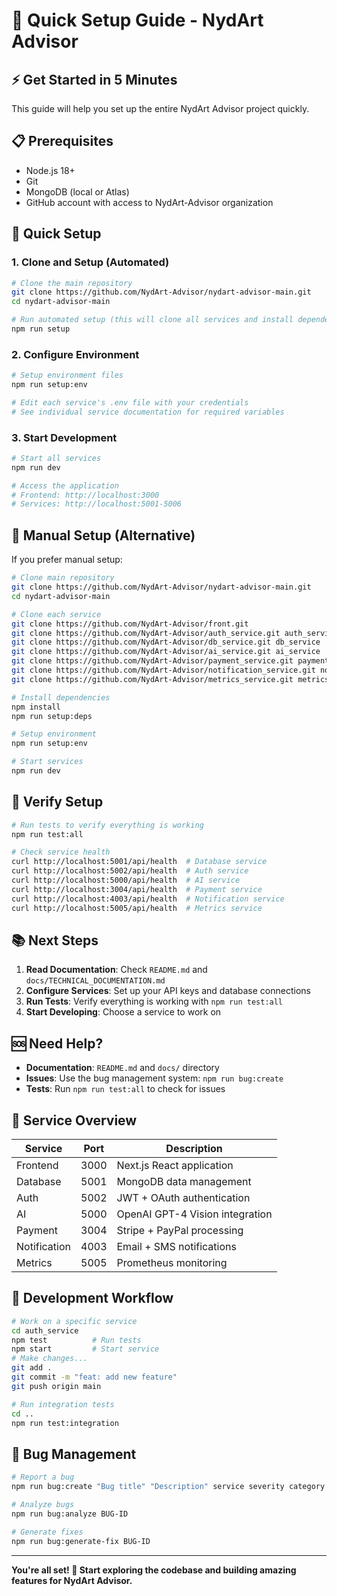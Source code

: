 # 🚀 Quick Setup Guide - NydArt Advisor

## ⚡ Get Started in 5 Minutes

This guide will help you set up the entire NydArt Advisor project quickly.

## 📋 Prerequisites

- Node.js 18+ 
- Git
- MongoDB (local or Atlas)
- GitHub account with access to NydArt-Advisor organization

## 🎯 Quick Setup

### 1. Clone and Setup (Automated)

```bash
# Clone the main repository
git clone https://github.com/NydArt-Advisor/nydart-advisor-main.git
cd nydart-advisor-main

# Run automated setup (this will clone all services and install dependencies)
npm run setup
```

### 2. Configure Environment

```bash
# Setup environment files
npm run setup:env

# Edit each service's .env file with your credentials
# See individual service documentation for required variables
```

### 3. Start Development

```bash
# Start all services
npm run dev

# Access the application
# Frontend: http://localhost:3000
# Services: http://localhost:5001-5006
```

## 🔧 Manual Setup (Alternative)

If you prefer manual setup:

```bash
# Clone main repository
git clone https://github.com/NydArt-Advisor/nydart-advisor-main.git
cd nydart-advisor-main

# Clone each service
git clone https://github.com/NydArt-Advisor/front.git
git clone https://github.com/NydArt-Advisor/auth_service.git auth_service
git clone https://github.com/NydArt-Advisor/db_service.git db_service
git clone https://github.com/NydArt-Advisor/ai_service.git ai_service
git clone https://github.com/NydArt-Advisor/payment_service.git payment_service
git clone https://github.com/NydArt-Advisor/notification_service.git notification_service
git clone https://github.com/NydArt-Advisor/metrics_service.git metrics_service

# Install dependencies
npm install
npm run setup:deps

# Setup environment
npm run setup:env

# Start services
npm run dev
```

## 🧪 Verify Setup

```bash
# Run tests to verify everything is working
npm run test:all

# Check service health
curl http://localhost:5001/api/health  # Database service
curl http://localhost:5002/api/health  # Auth service
curl http://localhost:5000/api/health  # AI service
curl http://localhost:3004/api/health  # Payment service
curl http://localhost:4003/api/health  # Notification service
curl http://localhost:5005/api/health  # Metrics service
```

## 📚 Next Steps

1. **Read Documentation**: Check `README.md` and `docs/TECHNICAL_DOCUMENTATION.md`
2. **Configure Services**: Set up your API keys and database connections
3. **Run Tests**: Verify everything is working with `npm run test:all`
4. **Start Developing**: Choose a service to work on

## 🆘 Need Help?

- **Documentation**: `README.md` and `docs/` directory
- **Issues**: Use the bug management system: `npm run bug:create`
- **Tests**: Run `npm run test:all` to check for issues

## 🎯 Service Overview

| Service | Port | Description |
|---------|------|-------------|
| Frontend | 3000 | Next.js React application |
| Database | 5001 | MongoDB data management |
| Auth | 5002 | JWT + OAuth authentication |
| AI | 5000 | OpenAI GPT-4 Vision integration |
| Payment | 3004 | Stripe + PayPal processing |
| Notification | 4003 | Email + SMS notifications |
| Metrics | 5005 | Prometheus monitoring |

## 🔄 Development Workflow

```bash
# Work on a specific service
cd auth_service
npm test          # Run tests
npm start         # Start service
# Make changes...
git add .
git commit -m "feat: add new feature"
git push origin main

# Run integration tests
cd ..
npm run test:integration
```

## 🐛 Bug Management

```bash
# Report a bug
npm run bug:create "Bug title" "Description" service severity category

# Analyze bugs
npm run bug:analyze BUG-ID

# Generate fixes
npm run bug:generate-fix BUG-ID
```

---

**You're all set! 🎉 Start exploring the codebase and building amazing features for NydArt Advisor.**
